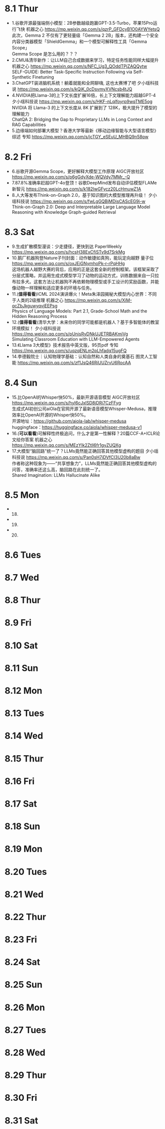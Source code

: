 # 8.1 Thur
* 1.谷歌开源最强端侧小模型：2B参数越级跑赢GPT-3.5-Turbo，苹果15Pro运行飞快  机器之心  https://mp.weixin.qq.com/s/qzrP_GFDcyB1O0AYWYetsQ \
  此次，Gemma 2 不仅有了更轻量级「Gemma 2 2B」版本，还构建一个安全内容分类器模型「ShieldGemma」和一个模型可解释性工具「Gemma Scope」\
  Gemma Scope 是怎么用的？？？
* 2.CMU&清华新作：让LLM自己合成数据来学习，特定任务性能同样大幅提升  机器之心  https://mp.weixin.qq.com/s/NFC_Ug3_QOddTPjZAQQytw \
  SELF-GUIDE: Better Task-Specific Instruction Following via Self-Synthetic Finetuning 
* 3.ChatGPT装进脑机系统！躺着就能和全网聊嗨, 这也太赛博了吧  夕小瑶科技说  https://mp.weixin.qq.com/s/kQiK_0cDsvmyXVNcsb4tJQ 
* 4.NVIDIA把Llama-3的上下文长度扩展16倍，长上下文理解能力超越GPT-4  夕小瑶科技说  https://mp.weixin.qq.com/s/HKF-nLqlfoyrp9wqTME5og \
  NVIDIA 将 Llama-3 的上下文长度从 8K 扩展到了 128K，极大提升了模型的理解能力 \
  ChatQA 2: Bridging the Gap to Proprietary LLMs in Long Context and RAG Capabilities
* 5.边缘端如何部署大模型？香港大学等最新《移动边缘智能与大型语言模型》综述  专知  https://mp.weixin.qq.com/s/jcTGY_eSEuU_MHBQ9n58pw 

# 8.2 Fri
* 6.谷歌开源Gemma Scope，更好解释大模型工作原理  AIGC开放社区  https://mp.weixin.qq.com/s/p6gGdyXde-WQVdy7MMr_-Q 
* 7.87.8%准确率赶超GPT-4o登顶！谷歌DeepMind发布自动评估模型FLAMe  新智元  https://mp.weixin.qq.com/s/k182lwGFycz20LcHmuwZ1A 
* 8.人大等发布Think-on-Graph 2.0，基于知识图的大模型推理再升级！  夕小瑶科技说  https://mp.weixin.qq.com/s/fwLgGQBjMDisCAScEG9i-w \
  Think-on-Graph 2.0: Deep and Interpretable Large Language Model Reasoning with Knowledge Graph-guided Retrieval

# 8.3 Sat
* 9.生成扩散模型漫谈：少走捷径，更快到达  PaperWeekly  https://mp.weixin.qq.com/s/hcsH38ExCfiSTv9d7SrkMg 
* 10.鹅厂机器狗登Nature子刊封面：动作敏捷如真狗，能玩定向越野  量子位  https://mp.weixin.qq.com/s/oxJEjGNymhoPk-r-rPqHHg \
  这场机器人越野大赛的背后，应用的正是这套全新的控制框架。该框架采取了分层式策略，并运用生成式模型学习了动物的运动方式，训练数据来自一只拉布拉多犬。这套方法让机器狗不再依赖物理模型或手工设计的奖励函数，并能像动物一样理解和适应更多的环境与任务。
* 11.(**值得看看**)ICML 2024演讲爆火！Meta朱泽园揭秘大模型内心世界：不同于人类的2级推理  机器之心  https://mp.weixin.qq.com/s/XiM-qcZbJkguwyqvjEEPsg \
  Physics of Language Models: Part 2.1, Grade-School Math and the Hidden Reasoning Process
* 12.(**值得看看**)清华大学：未来你的同学可能都是机器人？基于多智能体的教室环境模拟！  夕小瑶科技说  https://mp.weixin.qq.com/s/pUnisRyDNkUJETRBAKmjVg \
  Simulating Classroom Education with LLM-Empowered Agents
* 13.《Llama 3大模型》技术报告中英文版，95页pdf  专知  https://mp.weixin.qq.com/s/uqzqENLm2pLhfadq15ugFQ
* 14.李德毅院士｜认知物理学基础：认知自然和人类自身的奠基石  图灵人工智能  https://mp.weixin.qq.com/s/zf1JsQ46RiUUZrvU6RocAA

# 8.4 Sun
* 15.比OpenAI的Whisper快50%，最新开源语音模型  AIGC开放社区  https://mp.weixin.qq.com/s/hyl6cJxlSD8jDRi7CzFFyg \
  生成式AI初创公司aiOla在官网开源了最新语音模型Whisper-Medusa，推理效率比OpenAI开源的Whisper快50%。\
  开源地址：https://github.com/aiola-lab/whisper-medusa \
  huggingface：https://huggingface.co/aiola/whisper-medusa-v1
* 16.(**可以看看**)可解释性终极追问，什么才是第一性解释？20篇CCF-A+ICLR论文给你答案  机器之心  https://mp.weixin.qq.com/s/MEzYIk2Ztll6fr1gyZUQXg 
* 17.大模型“脑回路”统一了？LLMs竟然能正确回答其他模型虚构的题目  夕小瑶科技说  https://mp.weixin.qq.com/s/Pan0sH7iDVfCI3U20b8aBw \
  作者称这种现象为——“共享想象力”，LLMs竟然能正确回答其他模型虚构的问答，准确率还这么高，脑回路在此刻统一了。 \
  Shared Imagination: LLMs Hallucinate Alike

# 8.5 Mon
* 18.
* 19.
* 20.

# 8.6 Tues
# 8.7 Wed
# 8.8 Thur
# 8.9 Fri
# 8.10 Sat
# 8.11 Sun

# 8.12 Mon
# 8.13 Tues
# 8.14 Wed
# 8.15 Thur
# 8.16 Fri
# 8.17 Sat
# 8.18 Sun

# 8.19 Mon
# 8.20 Tues
# 8.21 Wed
# 8.22 Thur
# 8.23 Fri
# 8.24 Sat
# 8.25 Sun

# 8.26 Mon
# 8.27 Tues
# 8.28 Wed
# 8.29 Thur
# 8.30 Fri
# 8.31 Sat
